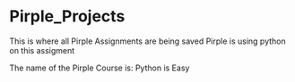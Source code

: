 # Pirple_Projects
This is where all Pirple Assignments are being saved
Pirple is using python on this assigment

The name of the Pirple Course is: Python is Easy

